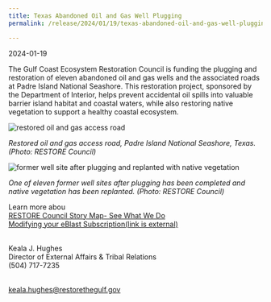 ```yaml
---
title: Texas Abandoned Oil and Gas Well Plugging
permalink: /release/2024/01/19/texas-abandoned-oil-and-gas-well-plugging

---
```

2024-01-19

The Gulf Coast Ecosystem Restoration Council is funding the plugging and restoration of eleven abandoned oil and gas wells and the associated roads at Padre Island National Seashore. This restoration project, sponsored by the Department of Interior, helps prevent accidental oil spills into valuable barrier island habitat and coastal waters, while also restoring native vegetation to support a healthy coastal ecosystem.

![restored oil and gas access road](/sites/default/files/inline-images/Well%20Plugging%20Site%20Visit%20-%20Access%20Road%20Restoration-edit.jpg%20-%2020231218.jpg)

_Restored oil and gas access road, Padre Island National Seashore, Texas. (Photo: RESTORE Council)_

![former well site after plugging and replanted with native vegetation](/sites/default/files/inline-images/PGMON%20-%20Well%20Plugging%20Site%20Visit%20Well%20Pad%20Restoration.jpg%20-%2020231218.jpg)

_One of eleven former well sites after plugging has been completed and native vegetation has been replanted. (Photo: RESTORE Council)_

Learn more abou  
[RESTORE Council Story Map- See What We Do](https://gcc02.safelinks.protection.outlook.com/?url=https%3A%2F%2Frestorethegulf.maps.arcgis.com%2Fapps%2FMapSeries%2Findex.html%3Fappid%3Dfc84cd0bac7540839a43b56936a529ca&data=05%7C02%7Celwilson%40contractor.usgs.gov%7C2de612243cc64ac3f7d008dc01b02dc4%7C0693b5ba4b184d7b9341f32f400a5494%7C0%7C0%7C638387103396381798%7CUnknown%7CTWFpbGZsb3d8eyJWIjoiMC4wLjAwMDAiLCJQIjoiV2luMzIiLCJBTiI6Ik1haWwiLCJXVCI6Mn0%3D%7C3000%7C%7C%7C&sdata=c9Bpvq%2BZG5EO8e8aaC38g4iSLtUu4erlDhK84yI3yQw%3D&reserved=0)  
[Modifying your eBlast Subscription(link is external)](https://gcc02.safelinks.protection.outlook.com/?url=https%3A%2F%2Fwww.restorethegulf.gov%2Fapps%2Feblast%2FModifyInformation.aspx&data=05%7C02%7Celwilson%40contractor.usgs.gov%7C2de612243cc64ac3f7d008dc01b02dc4%7C0693b5ba4b184d7b9341f32f400a5494%7C0%7C0%7C638387103396381798%7CUnknown%7CTWFpbGZsb3d8eyJWIjoiMC4wLjAwMDAiLCJQIjoiV2luMzIiLCJBTiI6Ik1haWwiLCJXVCI6Mn0%3D%7C3000%7C%7C%7C&sdata=RvWw4hnqAi512Gaovv70lr4Goj0xCXzn3cQmcIfuP48%3D&reserved=0)  
 

Keala J. Hughes  
Director of External Affairs & Tribal Relations  
(504) 717-7235  
 

[keala.hughes@restorethegulf.gov](mailto:keala.hughes@restorethegulf.gov)